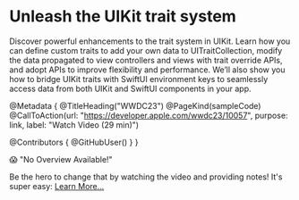 # Unleash the UIKit trait system

Discover powerful enhancements to the trait system in UIKit. Learn how you can define custom traits to add your own data to UITraitCollection, modify the data propagated to view controllers and views with trait override APIs, and adopt APIs to improve flexibility and performance. We’ll also show you how to bridge UIKit traits with SwiftUI environment keys to seamlessly access data from both UIKit and SwiftUI components in your app.

@Metadata {
   @TitleHeading("WWDC23")
   @PageKind(sampleCode)
   @CallToAction(url: "https://developer.apple.com/wwdc23/10057", purpose: link, label: "Watch Video (29 min)")

   @Contributors {
      @GitHubUser(<replace this with your GitHub handle>)
   }
}

😱 "No Overview Available!"

Be the hero to change that by watching the video and providing notes! It's super easy:
 [Learn More…](https://wwdcnotes.github.io/WWDCNotes/documentation/wwdcnotes/contributing)
